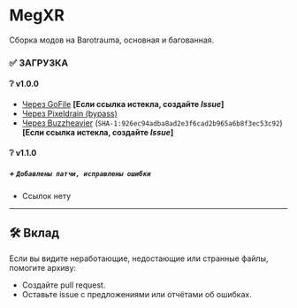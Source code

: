 # MegXR

Сборка модов на Barotrauma, основная и багованная.

### ✅ ЗАГРУЗКА 

#### ❔ v1.0.0
- [Через GoFile](https://gofile.io/d/8688e32d-4f48-4e6e-916a-f1f048327be1) **[Если ссылка истекла, создайте *Issue*]**
- [Через Pixeldrain (bypass)](https://pd.cybar.xyz/e6JKBqYr)
- [Через Buzzheavier](https://buzzheavier.com/unwqcnkwt102) (`SHA-1:926ec94adba8ad2e3f6cad2b965a6b8f3ec53c92`) **[Если ссылка истекла, создайте *Issue*]**

#### ❔ v1.1.0
##### + `Добавлены патчи, исправлены ошибки`
- Ссылок нету

---

## 🛠️ Вклад
Если вы видите неработающие, недостающие или странные файлы, помогите архиву:

- Создайте pull request.
- Оставьте issue с предложениями или отчётами об ошибках.
